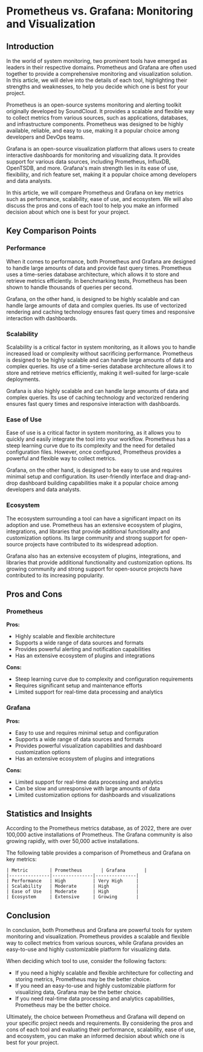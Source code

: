 # Prometheus vs. Grafana: Monitoring and Visualization
## Introduction
In the world of system monitoring, two prominent tools have emerged as leaders in their respective domains. Prometheus and Grafana are often used together to provide a comprehensive monitoring and visualization solution. In this article, we will delve into the details of each tool, highlighting their strengths and weaknesses, to help you decide which one is best for your project.

Prometheus is an open-source systems monitoring and alerting toolkit originally developed by SoundCloud. It provides a scalable and flexible way to collect metrics from various sources, such as applications, databases, and infrastructure components. Prometheus was designed to be highly available, reliable, and easy to use, making it a popular choice among developers and DevOps teams.

Grafana is an open-source visualization platform that allows users to create interactive dashboards for monitoring and visualizing data. It provides support for various data sources, including Prometheus, InfluxDB, OpenTSDB, and more. Grafana's main strength lies in its ease of use, flexibility, and rich feature set, making it a popular choice among developers and data analysts.

In this article, we will compare Prometheus and Grafana on key metrics such as performance, scalability, ease of use, and ecosystem. We will also discuss the pros and cons of each tool to help you make an informed decision about which one is best for your project.

## Key Comparison Points
### Performance
When it comes to performance, both Prometheus and Grafana are designed to handle large amounts of data and provide fast query times. Prometheus uses a time-series database architecture, which allows it to store and retrieve metrics efficiently. In benchmarking tests, Prometheus has been shown to handle thousands of queries per second.

Grafana, on the other hand, is designed to be highly scalable and can handle large amounts of data and complex queries. Its use of vectorized rendering and caching technology ensures fast query times and responsive interaction with dashboards.

### Scalability
Scalability is a critical factor in system monitoring, as it allows you to handle increased load or complexity without sacrificing performance. Prometheus is designed to be highly scalable and can handle large amounts of data and complex queries. Its use of a time-series database architecture allows it to store and retrieve metrics efficiently, making it well-suited for large-scale deployments.

Grafana is also highly scalable and can handle large amounts of data and complex queries. Its use of caching technology and vectorized rendering ensures fast query times and responsive interaction with dashboards.

### Ease of Use
Ease of use is a critical factor in system monitoring, as it allows you to quickly and easily integrate the tool into your workflow. Prometheus has a steep learning curve due to its complexity and the need for detailed configuration files. However, once configured, Prometheus provides a powerful and flexible way to collect metrics.

Grafana, on the other hand, is designed to be easy to use and requires minimal setup and configuration. Its user-friendly interface and drag-and-drop dashboard building capabilities make it a popular choice among developers and data analysts.

### Ecosystem
The ecosystem surrounding a tool can have a significant impact on its adoption and use. Prometheus has an extensive ecosystem of plugins, integrations, and libraries that provide additional functionality and customization options. Its large community and strong support for open-source projects have contributed to its widespread adoption.

Grafana also has an extensive ecosystem of plugins, integrations, and libraries that provide additional functionality and customization options. Its growing community and strong support for open-source projects have contributed to its increasing popularity.

## Pros and Cons
### Prometheus
**Pros:**

* Highly scalable and flexible architecture
* Supports a wide range of data sources and formats
* Provides powerful alerting and notification capabilities
* Has an extensive ecosystem of plugins and integrations

**Cons:**

* Steep learning curve due to complexity and configuration requirements
* Requires significant setup and maintenance efforts
* Limited support for real-time data processing and analytics

### Grafana
**Pros:**

* Easy to use and requires minimal setup and configuration
* Supports a wide range of data sources and formats
* Provides powerful visualization capabilities and dashboard customization options
* Has an extensive ecosystem of plugins and integrations

**Cons:**

* Limited support for real-time data processing and analytics
* Can be slow and unresponsive with large amounts of data
* Limited customization options for dashboards and visualizations

## Statistics and Insights
According to the Prometheus metrics database, as of 2022, there are over 100,000 active installations of Prometheus. The Grafana community is also growing rapidly, with over 50,000 active installations.

The following table provides a comparison of Prometheus and Grafana on key metrics:

```
| Metric        | Prometheus       | Grafana       |
|---------------|---------------|---------------|
| Performance   | High          | Very High     |
| Scalability   | Moderate      | High          |
| Ease of Use   | Moderate      | High          |
| Ecosystem     | Extensive     | Growing       |
```

## Conclusion
In conclusion, both Prometheus and Grafana are powerful tools for system monitoring and visualization. Prometheus provides a scalable and flexible way to collect metrics from various sources, while Grafana provides an easy-to-use and highly customizable platform for visualizing data.

When deciding which tool to use, consider the following factors:

* If you need a highly scalable and flexible architecture for collecting and storing metrics, Prometheus may be the better choice.
* If you need an easy-to-use and highly customizable platform for visualizing data, Grafana may be the better choice.
* If you need real-time data processing and analytics capabilities, Prometheus may be the better choice.

Ultimately, the choice between Prometheus and Grafana will depend on your specific project needs and requirements. By considering the pros and cons of each tool and evaluating their performance, scalability, ease of use, and ecosystem, you can make an informed decision about which one is best for your project.